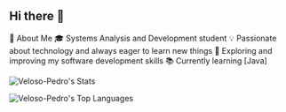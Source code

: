 ## Hi there 👋

🚀 About Me
🎓 Systems Analysis and Development student
💡 Passionate about technology and always eager to learn new things
🔧 Exploring and improving my software development skills
📚 Currently learning [Java]

</td>
<td valign="top" width="50%">

![Veloso-Pedro's Stats](https://github-readme-stats.vercel.app/api?username=Veloso-Pedro&theme=tokyonight&show_icons=true&hide_border=true&count_private=true)

![Veloso-Pedro's Top Languages](https://github-readme-stats.vercel.app/api/top-langs/?username=Veloso-Pedro&theme=tokyonight&show_icons=true&hide_border=true&layout=compact)
